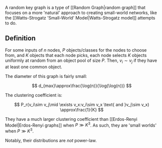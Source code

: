 A random key graph is a type of [[Random Graph|random graph]] that focuses on a more 'natural' approach to creating small-world networks, like the [[Watts-Strogatz 'Small-World' Model|Watts-Strogatz model]] attempts to do.

## Definition

For some inputs of $n$ nodes, $P$ objects/classes for the nodes to choose from, and $K$ objects that each node picks, each node selects $K$ objects uniformly at random from an object pool of size $P$. Then, $v_i\sim v_j$ if they have at least one common object.

The diameter of this graph is fairly small:

$$
d_{max}\approx\frac{\log(n)}{\log(\log(n))}
$$

The clustering coefficient is:

$$
P_r(v_i\sim v_j\mid \exists v_x:v_i\sim v_x \text{ and }v_j\sim v_x) \approx\frac{1}{K}
$$

They have a much larger clustering coefficient than [[Erdos-Renyi Model|Erdos-Renyi graphs]] when $P\gg K^3$. As such, they are 'small worlds' when $P\gg K^3$.

Notably, their distributions are *not* power-law.